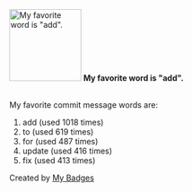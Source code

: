 <img src="https://github.com/my-badges/my-badges/blob/master/src/all-badges/favorite-word/favorite-word.png?raw=true" alt="My favorite word is &quot;add&quot;." title="My favorite word is &quot;add&quot;." width="128">
<strong>My favorite word is &quot;add&quot;.</strong>
<br><br>

My favorite commit message words are:

1. add (used 1018 times)
2. to (used 619 times)
3. for (used 487 times)
4. update (used 416 times)
5. fix (used 413 times)


Created by <a href="https://github.com/my-badges/my-badges">My Badges</a>